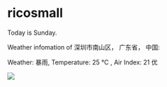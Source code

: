 # ricosmall

Today is Sunday.

Weather infomation of 深圳市南山区， 广东省， 中国: 

Weather: 暴雨, Temperature: 25 ℃ , Air Index: 21 优

<img src="https://github-readme-stats.vercel.app/api?username=ricosmall&show_icons=true" />
